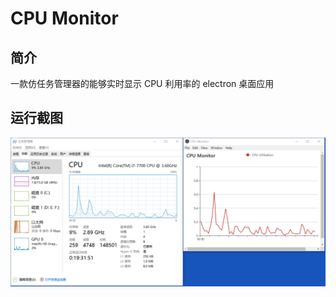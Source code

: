 # CPU Monitor

## 简介
一款仿任务管理器的能够实时显示 CPU 利用率的 electron 桌面应用

## 运行截图
![avatar](./screenshots/与任务管理器的对比.png)